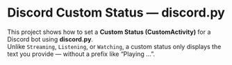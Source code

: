 # Discord Custom Status — discord.py

This project shows how to set a <b>Custom Status (CustomActivity)</b> for a Discord bot using <b>discord.py</b>.  
Unlike `Streaming`, `Listening`, or `Watching`, a custom status only displays the text you provide — without a prefix like “Playing …”.

